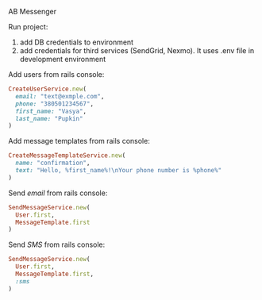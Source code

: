 AB Messenger

Run project:
1. add DB credentials to environment
2. add credentials for third services (SendGrid, Nexmo). It uses .env file in development environment

Add users from rails console:
```ruby
CreateUserService.new(
  email: "text@exmple.com",
  phone: "380501234567",
  first_name: "Vasya",
  last_name: "Pupkin"
)
```

Add message templates from rails console:
```ruby
CreateMessageTemplateService.new(
  name: "confirmation",
  text: "Hello, %first_name%!\nYour phone number is %phone%"
)
```

Send *email* from rails console:
```ruby
SendMessageService.new(
  User.first,
  MessageTemplate.first
)
```

Send *SMS* from rails console:
```ruby
SendMessageService.new(
  User.first,
  MessageTemplate.first,
  :sms
)
```
